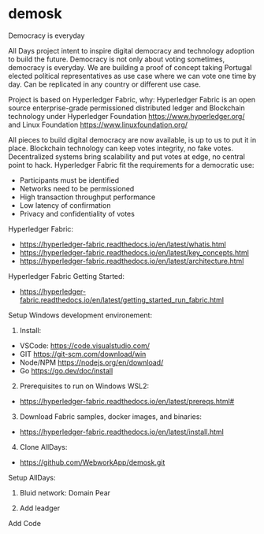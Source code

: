 # demosk
 Democracy is everyday

All Days project intent to inspire digital democracy and technology adoption to build the future.
Democracy is not only about voting sometimes, democracy is everyday.
We are building a proof of concept taking Portugal elected political representatives as use case where we can vote one time by day.
Can be replicated in any country or different use case.

Project is based on Hyperledger Fabric, why:
Hyperledger Fabric is an open source enterprise-grade permissioned distributed ledger and Blockchain technology under Hyperledger Foundation https://www.hyperledger.org/ and Linux Foundation https://www.linuxfoundation.org/

All pieces to build digital democracy are now available, is up to us to put it in place.
Blockchain technology can keep votes integrity, no fake votes.
Decentralized systems bring scalability and put votes at edge, no central point to hack.
Hyperledger Fabric fit the requirements for a democratic use:
- Participants must be identified
- Networks need to be permissioned
- High transaction throughput performance
- Low latency of confirmation
- Privacy and confidentiality of votes

Hyperledger Fabric:
- https://hyperledger-fabric.readthedocs.io/en/latest/whatis.html
- https://hyperledger-fabric.readthedocs.io/en/latest/key_concepts.html
- https://hyperledger-fabric.readthedocs.io/en/latest/architecture.html

Hyperledger Fabric Getting Started: 
- https://hyperledger-fabric.readthedocs.io/en/latest/getting_started_run_fabric.html


Setup Windows development environement:
1. Install:
- VSCode: https://code.visualstudio.com/
- GIT https://git-scm.com/download/win
- Node/NPM https://nodejs.org/en/download/
- Go https://go.dev/doc/install

2. Prerequisites to run on Windows WSL2:
- https://hyperledger-fabric.readthedocs.io/en/latest/prereqs.html#

3. Download Fabric samples, docker images, and binaries:
- https://hyperledger-fabric.readthedocs.io/en/latest/install.html

4. Clone AllDays:
- https://github.com/WebworkApp/demosk.git


Setup AllDays:

1. Bluid network:
Domain
Pear

2. Add leadger

Add Code